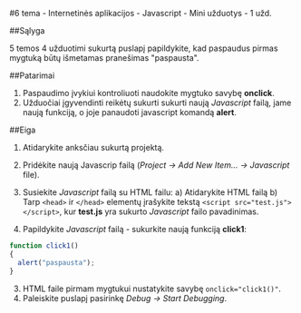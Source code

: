 ﻿#6 tema - Internetinės aplikacijos - Javascript - Mini užduotys - 1 užd.

##Sąlyga

5 temos 4 užduotimi sukurtą puslapį papildykite, kad paspaudus pirmas mygtuką būtų išmetamas pranešimas "paspausta".

##Patarimai

1. Paspaudimo įvykiui kontroliuoti naudokite mygtuko savybę **onclick**.
2. Užduočiai įgyvendinti reikėtų sukurti sukurti naują *Javascript* failą, jame naują funkciją, o joje panaudoti javascript komandą **alert**.

##Eiga

1. Atidarykite anksčiau sukurtą projektą.
2. Pridėkite naują Javascrip failą (*Project -> Add New Item... -> Javascript* file).
3. Susiekite *Javascript* failą su HTML failu:
  a) Atidarykite HTML failą
  b) Tarp `<head>` ir `</head>` elementų įrašykite tekstą `<script src="test.js"></script>`, kur **test.js** yra sukurto *Javascript* failo pavadinimas.

4. Papildykite *Javascript* failą - sukurkite naują funkciją **click1**:
```javascript
function click1()
{
  alert("paspausta");
}
```
3. HTML faile pirmam mygtukui nustatykite savybę `onclick="click1()"`.
4. Paleiskite puslapį pasirinkę *Debug -> Start Debugging*.
